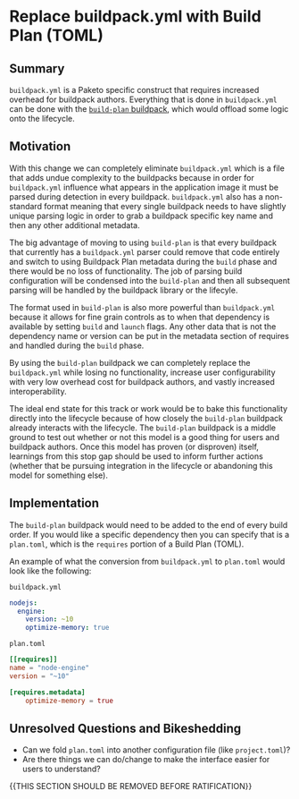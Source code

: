 # Replace buildpack.yml with Build Plan (TOML)

## Summary

`buildpack.yml` is a Paketo specific construct that requires increased overhead for buildpack authors. Everything that is done in `buildpack.yml` can be done with the [`build-plan` buildpack](https://github.com/ForestEckhardt/build-plan), which would offload some logic onto the lifecycle.

## Motivation

With this change we can completely eliminate `buildpack.yml` which is a file that adds undue complexity to the buildpacks because in order for `buildpack.yml` influence what appears in the application image it must be parsed during detection in every buildpack. `buildpack.yml` also has a non-standard format meaning that every single buildpack needs to have slightly unique parsing logic in order to grab a buildpack specific key name and then any other additional metadata.

The big advantage of moving to using `build-plan` is that every buildpack that currently has a `buildpack.yml` parser could remove that code entirely and switch to using Buildpack Plan metadata during the `build` phase and there would be no loss of functionality. The job of parsing build configuration will be condensed into the `build-plan` and then all subsequent parsing will be handled by the buildpack library or the lifecyle.

The format used in `build-plan` is also more powerful than `buildpack.yml` because it allows for fine grain controls as to when that dependency is available by setting `build` and `launch` flags. Any other data that is not the dependency name or version can be put in the metadata section of requires and handled during the `build` phase.

By using the `build-plan` buildpack we can completely replace the `buildpack.yml` while losing no functionality, increase user configurability with very low overhead cost for buildpack authors, and vastly increased interoperability.

The ideal end state for this track or work would be to bake this functionality directly into the lifecycle because of how closely the `build-plan` buildpack already interacts with the lifecycle. The `build-plan` buildpack is a middle ground to test out whether or not this model is a good thing for users and buildpack authors. Once this model has proven (or disproven) itself, learnings from this stop gap should be used to inform further actions (whether that be pursuing integration in the lifecycle or abandoning this model for something else).

## Implementation

The `build-plan` buildpack would need to be added to the end of every build order. If you would like a specific dependency then you can specify that is a `plan.toml`, which is the `requires` portion of a Build Plan (TOML).

An example of what the conversion from `buildpack.yml` to `plan.toml` would look like the following:

`buildpack.yml`
```yaml
nodejs:
  engine:
    version: ~10
    optimize-memory: true
```

`plan.toml`
```toml
[[requires]]
name = "node-engine"
version = "~10"

[requires.metadata]
    optimize-memory = true
```

## Unresolved Questions and Bikeshedding

- Can we fold `plan.toml` into another configuration file (like `project.toml`)?
- Are there things we can do/change to make the interface easier for users to understand?

{{THIS SECTION SHOULD BE REMOVED BEFORE RATIFICATION}}
